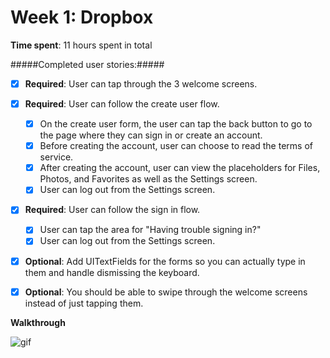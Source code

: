 # Week 1: Dropbox

**Time spent**: 11 hours spent in total

#####Completed user stories:#####

- [x] **Required**: User can tap through the 3 welcome screens.
- [x] **Required**: User can follow the create user flow.
  - [x] On the create user form, the user can tap the back button to go to the page where they can sign in or create an account.
  - [x] Before creating the account, user can choose to read the terms of service.
  - [x] After creating the account, user can view the placeholders for Files, Photos, and Favorites as well as the Settings screen.
  - [x] User can log out from the Settings screen.
- [x] **Required**: User can follow the sign in flow.
  - [x] User can tap the area for "Having trouble signing in?"
  - [x] User can log out from the Settings screen.

- [x] **Optional**: Add UITextFields for the forms so you can actually type in them and handle dismissing the keyboard.
- [x] **Optional**: You should be able to swipe through the welcome screens instead of just tapping them.


**Walkthrough**

![gif](http://i.imgur.com/bX2r7r4.gif)
